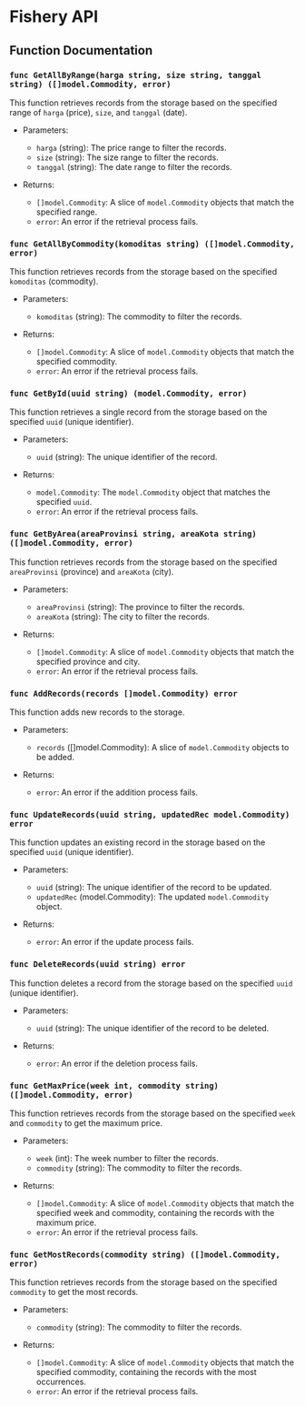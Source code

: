 # Fishery API

## Function Documentation

### `func GetAllByRange(harga string, size string, tanggal string) ([]model.Commodity, error)`

This function retrieves records from the storage based on the specified range of `harga` (price), `size`, and `tanggal` (date).

- Parameters:
  - `harga` (string): The price range to filter the records.
  - `size` (string): The size range to filter the records.
  - `tanggal` (string): The date range to filter the records.

- Returns:
  - `[]model.Commodity`: A slice of `model.Commodity` objects that match the specified range.
  - `error`: An error if the retrieval process fails.

### `func GetAllByCommodity(komoditas string) ([]model.Commodity, error)`

This function retrieves records from the storage based on the specified `komoditas` (commodity).

- Parameters:
  - `komoditas` (string): The commodity to filter the records.

- Returns:
  - `[]model.Commodity`: A slice of `model.Commodity` objects that match the specified commodity.
  - `error`: An error if the retrieval process fails.

### `func GetById(uuid string) (model.Commodity, error)`

This function retrieves a single record from the storage based on the specified `uuid` (unique identifier).

- Parameters:
  - `uuid` (string): The unique identifier of the record.

- Returns:
  - `model.Commodity`: The `model.Commodity` object that matches the specified `uuid`.
  - `error`: An error if the retrieval process fails.

### `func GetByArea(areaProvinsi string, areaKota string) ([]model.Commodity, error)`

This function retrieves records from the storage based on the specified `areaProvinsi` (province) and `areaKota` (city).

- Parameters:
  - `areaProvinsi` (string): The province to filter the records.
  - `areaKota` (string): The city to filter the records.

- Returns:
  - `[]model.Commodity`: A slice of `model.Commodity` objects that match the specified province and city.
  - `error`: An error if the retrieval process fails.

### `func AddRecords(records []model.Commodity) error`

This function adds new records to the storage.

- Parameters:
  - `records` ([]model.Commodity): A slice of `model.Commodity` objects to be added.

- Returns:
  - `error`: An error if the addition process fails.

### `func UpdateRecords(uuid string, updatedRec model.Commodity) error`

This function updates an existing record in the storage based on the specified `uuid` (unique identifier).

- Parameters:
  - `uuid` (string): The unique identifier of the record to be updated.
  - `updatedRec` (model.Commodity): The updated `model.Commodity` object.

- Returns:
  - `error`: An error if the update process fails.

### `func DeleteRecords(uuid string) error`

This function deletes a record from the storage based on the specified `uuid` (unique identifier).

- Parameters:
  - `uuid` (string): The unique identifier of the record to be deleted.

- Returns:
  - `error`: An error if the deletion process fails.

### `func GetMaxPrice(week int, commodity string) ([]model.Commodity, error)`

This function retrieves records from the storage based on the specified `week` and `commodity` to get the maximum price.

- Parameters:
  - `week` (int): The week number to filter the records.
  - `commodity` (string): The commodity to filter the records.

- Returns:
  - `[]model.Commodity`: A slice of `model.Commodity` objects that match the specified week and commodity, containing the records with the maximum price.
  - `error`: An error if the retrieval process fails.

### `func GetMostRecords(commodity string) ([]model.Commodity, error)`

This function retrieves records from the storage based on the specified `commodity` to get the most records.

- Parameters:
  - `commodity` (string): The commodity to filter the records.

- Returns:
  - `[]model.Commodity`: A slice of `model.Commodity` objects that match the specified commodity, containing the records with the most occurrences.
  - `error`: An error if the retrieval process fails.

